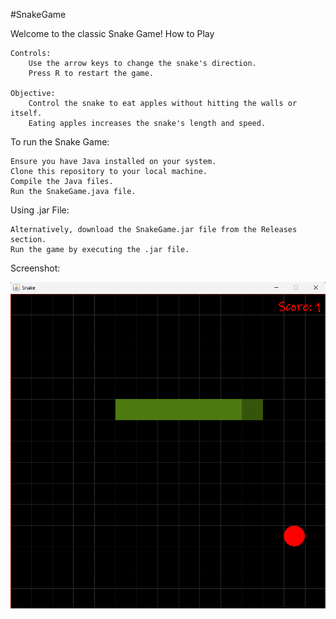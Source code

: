 #SnakeGame


Welcome to the classic Snake Game!
How to Play


    Controls:
        Use the arrow keys to change the snake's direction.
        Press R to restart the game.

    Objective:
        Control the snake to eat apples without hitting the walls or itself.
        Eating apples increases the snake's length and speed.


To run the Snake Game:


    Ensure you have Java installed on your system.
    Clone this repository to your local machine.
    Compile the Java files.
    Run the SnakeGame.java file.


 Using .jar File:


    Alternatively, download the SnakeGame.jar file from the Releases section.
    Run the game by executing the .jar file.



Screenshot:


![SnakeGame](SnakeGame.png)
